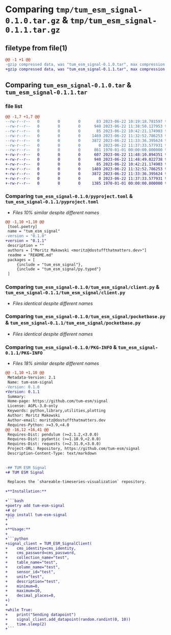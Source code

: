 # Comparing `tmp/tum_esm_signal-0.1.0.tar.gz` & `tmp/tum_esm_signal-0.1.1.tar.gz`

## filetype from file(1)

```diff
@@ -1 +1 @@
-gzip compressed data, was "tum_esm_signal-0.1.0.tar", max compression
+gzip compressed data, was "tum_esm_signal-0.1.1.tar", max compression
```

## Comparing `tum_esm_signal-0.1.0.tar` & `tum_esm_signal-0.1.1.tar`

### file list

```diff
@@ -1,7 +1,7 @@
--rw-r--r--   0        0        0       83 2023-06-22 10:19:18.781597 tum_esm_signal-0.1.0/README.md
--rw-r--r--   0        0        0      940 2023-06-22 11:38:50.127953 tum_esm_signal-0.1.0/pyproject.toml
--rw-r--r--   0        0        0       85 2023-06-22 10:42:21.174903 tum_esm_signal-0.1.0/tum_esm_signal/__init__.py
--rw-r--r--   0        0        0     1469 2023-06-22 11:32:52.786253 tum_esm_signal-0.1.0/tum_esm_signal/client.py
--rw-r--r--   0        0        0     3872 2023-06-22 11:33:36.395624 tum_esm_signal-0.1.0/tum_esm_signal/pocketbase.py
--rw-r--r--   0        0        0        0 2023-06-22 11:37:33.577931 tum_esm_signal-0.1.0/tum_esm_signal/py.typed
--rw-r--r--   0        0        0      861 1970-01-01 00:00:00.000000 tum_esm_signal-0.1.0/PKG-INFO
+-rw-r--r--   0        0        0      607 2023-06-22 11:48:10.894351 tum_esm_signal-0.1.1/README.md
+-rw-r--r--   0        0        0      940 2023-06-22 11:48:49.022738 tum_esm_signal-0.1.1/pyproject.toml
+-rw-r--r--   0        0        0       85 2023-06-22 10:42:21.174903 tum_esm_signal-0.1.1/tum_esm_signal/__init__.py
+-rw-r--r--   0        0        0     1469 2023-06-22 11:32:52.786253 tum_esm_signal-0.1.1/tum_esm_signal/client.py
+-rw-r--r--   0        0        0     3872 2023-06-22 11:33:36.395624 tum_esm_signal-0.1.1/tum_esm_signal/pocketbase.py
+-rw-r--r--   0        0        0        0 2023-06-22 11:37:33.577931 tum_esm_signal-0.1.1/tum_esm_signal/py.typed
+-rw-r--r--   0        0        0     1385 1970-01-01 00:00:00.000000 tum_esm_signal-0.1.1/PKG-INFO
```

### Comparing `tum_esm_signal-0.1.0/pyproject.toml` & `tum_esm_signal-0.1.1/pyproject.toml`

 * *Files 10% similar despite different names*

```diff
@@ -1,10 +1,10 @@
 [tool.poetry]
 name = "tum_esm_signal"
-version = "0.1.0"
+version = "0.1.1"
 description = ""
 authors = ["Moritz Makowski <moritz@dostuffthatmatters.dev>"]
 readme = "README.md"
 packages = [
     {include = "tum_esm_signal"},
     {include = "tum_esm_signal/py.typed"}
 ]
```

### Comparing `tum_esm_signal-0.1.0/tum_esm_signal/client.py` & `tum_esm_signal-0.1.1/tum_esm_signal/client.py`

 * *Files identical despite different names*

### Comparing `tum_esm_signal-0.1.0/tum_esm_signal/pocketbase.py` & `tum_esm_signal-0.1.1/tum_esm_signal/pocketbase.py`

 * *Files identical despite different names*

### Comparing `tum_esm_signal-0.1.0/PKG-INFO` & `tum_esm_signal-0.1.1/PKG-INFO`

 * *Files 18% similar despite different names*

```diff
@@ -1,10 +1,10 @@
 Metadata-Version: 2.1
 Name: tum-esm-signal
-Version: 0.1.0
+Version: 0.1.1
 Summary: 
 Home-page: https://github.com/tum-esm/signal
 License: AGPL-3.0-only
 Keywords: python,library,utilities,plotting
 Author: Moritz Makowski
 Author-email: moritz@dostuffthatmatters.dev
 Requires-Python: >=3.9,<4.0
@@ -16,12 +16,41 @@
 Requires-Dist: pendulum (>=2.1.2,<3.0.0)
 Requires-Dist: pydantic (>=1.10.9,<2.0.0)
 Requires-Dist: requests (>=2.31.0,<3.0.0)
 Project-URL: Repository, https://github.com/tum-esm/signal
 Description-Content-Type: text/markdown
 
 
-## TUM ESM Signal
+# TUM ESM Signal
 
 Replaces the `shareable-timeseries-visualization` repository.
 
+**Installation:**
 
+```bash
+poetry add tum-esm-signal
+# or
+pip install tum-esm-signal
+```
+
+**Usage:**
+
+```python
+signal_client = TUM_ESM_SignalClient(
+    cms_identity=cms_identity,
+    cms_password=cms_password,
+    collection_name="test",
+    table_name="test",
+    column_name="test",
+    sensor_id="test",
+    unit="test",
+    description="test",
+    minimum=0,
+    maximum=10,
+    decimal_places=0,
+)
+
+while True:
+    print("Sending datapoint")
+    signal_client.add_datapoint(random.randint(0, 10))
+    time.sleep(2)
+```
```

